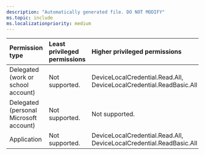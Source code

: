 ```yaml
---
description: "Automatically generated file. DO NOT MODIFY"
ms.topic: include
ms.localizationpriority: medium
---
```


|Permission type|Least privileged permissions|Higher privileged permissions|
|:---|:---|:---|
|Delegated (work or school account)|Not supported.|DeviceLocalCredential.Read.All, DeviceLocalCredential.ReadBasic.All|
|Delegated (personal Microsoft account)|Not supported.|Not supported.|
|Application|Not supported.|DeviceLocalCredential.Read.All, DeviceLocalCredential.ReadBasic.All|

